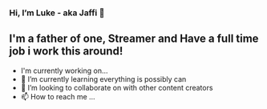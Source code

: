 ### Hi, I’m Luke - aka Jaffi 👋

## I'm a father of one, Streamer and Have a full time job i work this around!
- I'm currently working on...
- 🌱 I’m currently learning everything is possibly can 
- 💞️ I’m looking to collaborate on with other content creators
- 📫 How to reach me ...








<!---
jaffi94/jaffi94 is a ✨ special ✨ repository because its `README.md` (this file) appears on your GitHub profile.
You can click the Preview link to take a look at your changes.
--->
